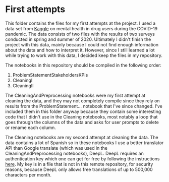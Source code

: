 # First attempts

This folder contains the files for my first attempts at the project.  I used a data set from [Kaggle](https://www.kaggle.com/datasets/thedevastator/mental-health-in-drug-users-during-covid-19) on mental health in drug users during the COVID-19 pandemic.  The data consists of two files with the results of two surveys conducted in spring and summer of 2020.  Ultimately I didn't finish the project with this data, mainly because I could not find enough information about the data and how to interpret it.  However, since I still learned a lot while trying to work with this data, I decided keep the files in my repository.

The notebooks in this repository should be compiled in the following order:
1. ProblemStatementStakeholdersKPIs
2. CleaningI
3. CleaningII

The CleaningAndPreprocessing notebooks were my first attempt at cleaning the data, and they may not completely compile since they rely on results from the ProblemStatement... notebook that I've since changed.  I've included them in this folder anyway because they contain some interesting code that I didn't use in the Cleaning notebooks, most notably a loop that goes through the columns of the data and asks for user prompts to delete or rename each column.

The Cleaning notebooks are my second attempt at cleaning the data.  The data contains a lot of Spanish so in these notebooks I use a better translator API than Google translate (which was used in the CleaningAndPreprocessing notebooks), DeepL.  DeepL requires an authentication key which one can get for free by following the instructions [here](https://github.com/DeepLcom/deepl-python).  My key is in a file that is not in this remote repository, for security reasons, because DeepL only allows free translations of up to 500,000 characters per month.